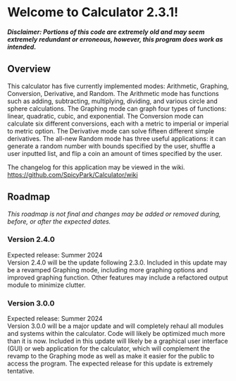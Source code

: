 # Welcome to Calculator 2.3.1!

***Disclaimer:
Portions of this code are extremely old and may seem extremely redundant or erroneous, however, this program does work as intended.***

## Overview
This calculator has five currently implemented modes: Arithmetic, Graphing, Conversion, Derivative, and Random. The Arithmetic mode has functions such as adding, subtracting, multiplying, dividing, and various circle and sphere calculations. The Graphing mode can graph four types of functions: linear, quadratic, cubic, and exponential. The Conversion mode can calculate six different conversions, each with a metric to imperial or imperial to metric option. The Derivative mode can solve fifteen different simple derivatives. The all-new Random mode has three useful applications: it can generate a random number with bounds specified by the user, shuffle a user inputted list, and flip a coin an amount of times specified by the user.

The changelog for this application may be viewed in the wiki.<br>
https://github.com/SpicyPark/Calculator/wiki

## Roadmap
*This roadmap is not final and changes may be added or removed during, before, or after the expected dates.*

### Version 2.4.0
Expected release: Summer 2024<br>
Version 2.4.0 will be the update following 2.3.0. Included in this update may be a revamped Graphing mode, including more graphing options and improved graphing function. Other features may include a refactored output module to minimize clutter.
### Version 3.0.0
Expected release: Summer 2024<br>
Version 3.0.0 will be a major update and will completely rehaul all modules and systems within the calculator. Code will likely be optimized much more than it is now. Included in this update will likely be a graphical user interface (GUI) or web application for the calculator, which will complement the revamp to the Graphing mode as well as make it easier for the public to access the program. The expected release for this update is extremely tentative.
